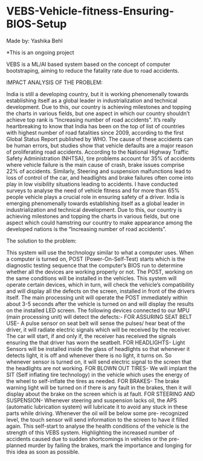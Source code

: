 # VEBS-Vehicle-fitness-Ensuring-BIOS-Setup
Made by: Yashika Behl

*This is an ongoing project

VEBS is a ML/AI based system based on the concept of computer bootstraping, aiming to reduce the fatality rate due to road accidents.

IMPACT ANALYSIS OF THE PROBLEM:

India is still a developing country, but it is working phenomenally towards establishing itself as a global leader in industrialization and technical development. Due to this, our country is achieving milestones and topping the charts in various fields, but one aspect in which our country shouldn’t achieve top rank is “Increasing number of road accidents”. It’s really heartbreaking to know that India has been on the top of list of countries with highest number of road fatalities since 2009, according to the first Global Status Report published by WHO. The cause of these accidents can be human errors, but studies show that vehicle defaults are a major reason of proliferating road accidents. According to the National Highway Traffic Safety Administration (NHTSA), tire problems account for 35% of accidents where vehicle failure is the main cause of crash, brake issues comprise 22% of accidents. Similarly, Steering and suspension malfunctions lead to loss of control of the car, and headlights and brake failures often come into play in low visibility situations leading to accidents. I have conducted surveys to analyse the need of vehicle fitness and for more than 65% people vehicle plays a crucial role in ensuring safety of a driver.
India is emerging phenomenally towards establishing itself as a global leader in industrialization and technical development. Due to this, our country is achieving milestones and topping the charts in various fields, but one aspect which could hamstring our country to make appearance among the developed nations is the “Increasing number of road accidents”.

The solution to the problem:

This system will use the technology similar to what a computer uses. When a computer is turned on, POST (Power-On-Self-Test) starts which is the diagnostic testing sequence that the computer’s BIOS run to determine whether all the devices are working properly or not. The POST, working on the same conditions will be installed in the vehicles. 
This system will operate certain devices, which in turn, will check the vehicle’s compatibility and will display all the defects on the screen, installed in front of the drivers itself. The main processing unit will operate the POST immediately within about 3-5 seconds after the vehicle is turned on and will display the results on the installed LED screen. 
The following devices connected to our MPU (main processing unit) will detect the defects:-
FOR ASSURING SEAT BELT USE- A pulse sensor on seat belt will sense the pulses/ hear beat of the driver, it will radiate electric signals which will be received by the receiver. The car will start, if and only if, the receiver has received the signals ensuring the that driver has worn the seatbelt.
FOR HEADLIGHTS- Light Sensors will be installed inside the glass of headlights so that whenever it detects light, it is off and whenever there is no light, it turns on. So whenever sensor is turned on, it will send electric signal to the screen that the headlights are not working.
FOR BLOWN OUT TIRES- We will implant the SIT (Self inflating tire technology) in the vehicle which uses the energy of the wheel to self-inflate the tires as needed. 
FOR BRAKES- The brake warning light will be turned on if there is any fault in the brakes, then it will display about the brake on the screen which is at fault.
FOR STEERING AND SUSPENSION- Whenever steering and suspension lacks oil, the APS (automatic lubrication system) will lubricate it to avoid any stuck in these parts while driving. Whenever the oil will be below some pre- recognized level, the touch sensor will send information to the screen to have it filled again.
This self-start to analyse the health conditions of the vehicle is the strength of this VEBS system. Highlighting the increased number of accidents caused due to sudden shortcomings in vehicles or the pre-planned murder by failing the brakes, mark the importance and longing for this idea as soon as possible.




